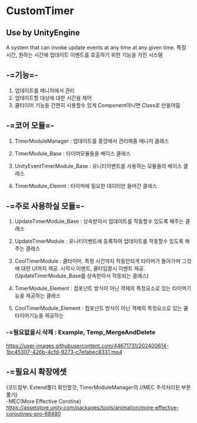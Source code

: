 # CustomTimer

## Use by UnityEngine

A system that can invoke update events at any time at any given time.
특정 시간, 원하는 시간에 업데이트 이벤트를 호출하기 위한 기능을 가진 시스템



## -=기능=-

1. 업데이트를 매니저에서 관리
2. 업데이트할 대상에 대한 시간을 제어
3. 쿨타이머 기능을 간편히 사용할수 있게 Component아니면 Class로 만들어둠

## -=코어 모듈=-

1. TimerModuleManager : 업데이트를 중앙에서 관리해줄 매니저 클래스

2. TimerModule_Base : 타이머모듈들을 베이스 클래스

3. UnityEventTimerModule_Base : 유니티이벤트를 사용하는 모듈들의 베이스 클래스

4. TimerModule_Elemnt : 타이머에 필요한 데이터만 들어간 클래스


## -=주로 사용하실 모듈=-

1. UpdateTimerModule_Base : 상속받아서 업데이트를 작동할수 있도록 해주는 클래스

2. UpdateTimerModule : 유니티이벤트에 등록하여 업데이트를 작동할수 있도록 해주는 클래스

3. CoolTimerModule : 쿨타이머. 특정 시간까지 작동안되게 타이머가 돌아가며 그것에 대한 UI까지 제공.
시작시 이벤트, 쿨타임찰시 이벤트 제공. (UpdateTimerModule_Base를 상속받아서 작동되는 클래스)

4. TimerModule_Element : 컴포넌트 방식이 아닌 객체의 특정요소로 있는 타이머기능을 제공하는 클래스

5. CoolTimerModule_Element : 컴포넌트 방식이 아닌 객체의 특정요소로 있는 쿨타이머기능을 제공하는 

### -=필요없을시 삭제 : Example, Temp_MergeAndDelete

https://user-images.githubusercontent.com/44671731/202400614-1bc45307-426b-4cfd-9273-c7efabec8331.mp4


## -=필요시 확장에셋  
(코드첨부. Extend폴더 확인할것, TimerModuleManager의 //MEC 주석처리된 부분 풀기)  
-MEC(More Effective Corotine) https://assetstore.unity.com/packages/tools/animation/more-effective-coroutines-pro-68480
